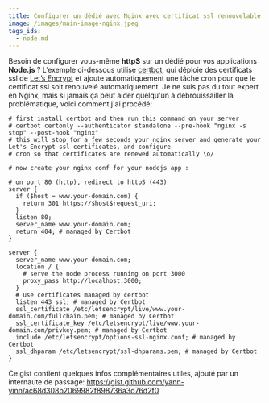 ```yaml
---
title: Configurer un dédié avec Nginx avec certificat ssl renouvelable pour une application Node.js
image: /images/main-image-nginx.jpeg
tags_ids:
  - node.md
---
```


Besoin de configurer vous-même **httpS** sur un dédié pour vos applications **Node.js** ? L’exemple ci-dessous utilise [certbot](https://certbot.eff.org), qui déploie des certificats ssl de [Let’s Encrypt](https://letsencrypt.org/) et ajoute automatiquement une tâche cron pour que le certificat ssl soit renouvelé automatiquement. Je ne suis pas du tout expert en Nginx, mais si jamais ça peut aider quelqu'un à débrouissailler la problématique, voici comment j'ai procédé:

```nginx
# first install certbot and then run this command on your server
# certbot certonly --authenticator standalone --pre-hook "nginx -s stop" --post-hook "nginx"
# this will stop for a few seconds your nginx server and generate your Let's Encrypt ssl certificates, and configure
# cron so that certificates are renewed automatically \o/

# now create your nginx conf for your nodejs app :

# on port 80 (http), redirect to httpS (443)
server {
  if ($host = www.your-domain.com) {
    return 301 https://$host$request_uri;
  }
  listen 80;
  server_name www.your-domain.com;
  return 404; # managed by Certbot
}

server {
  server_name www.your-domain.com;
  location / {
    # serve the node process running on port 3000
    proxy_pass http://localhost:3000;
  }
  # use certificates managed by certbot
  listen 443 ssl; # managed by Certbot
  ssl_certificate /etc/letsencrypt/live/www.your-domain.com/fullchain.pem; # managed by Certbot
  ssl_certificate_key /etc/letsencrypt/live/www.your-domain.com/privkey.pem; # managed by Certbot
  include /etc/letsencrypt/options-ssl-nginx.conf; # managed by Certbot
  ssl_dhparam /etc/letsencrypt/ssl-dhparams.pem; # managed by Certbot
}
```

Ce gist contient quelques infos complémentaires utiles, ajouté par un internaute de passage: https://gist.github.com/yann-yinn/ac68d308b2069982f898736a3d76d2f0
